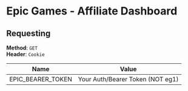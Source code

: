 # Epic Games - Affiliate Dashboard

## Requesting

**Method**: `GET` \
**Header**: `Cookie`

| Name              | Value                            |
| ----------------- | -------------------------------- |
| EPIC_BEARER_TOKEN | Your Auth/Bearer Token (NOT eg1) |
